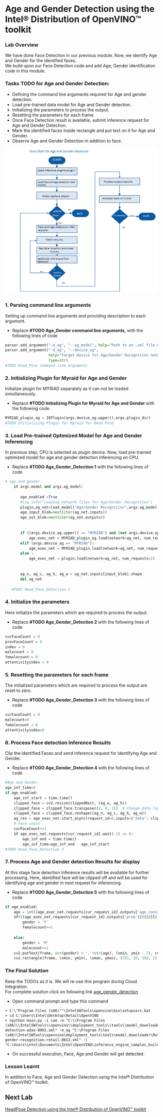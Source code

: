 # Age and Gender Detection using the Intel® Distribution of OpenVINO™ toolkit
### Lab Overview
We have done Face Detection in our previous module. Now, we identify Age and Gender for the identified faces.    
We  build upon our Face Detection code and add Age, Gender identification code in this module.



### Tasks TODO for Age and Gender Detection:
- Defining the command line arguments required for Age and gender detection.
-	Load pre-trained data model for Age and Gender detection.
- Initializing the parameters to process the output.
- Resetting the parameters for each frame.
-	Once Face Detection result is available, submit inference request for Age and Gender Detection.
-	Mark the identified faces inside rectangle and put text on it for Age and Gender.
-	Observe Age and Gender Detection in addition to face.

![](images/AgeGender_flowchart.PNG)


### 1. Parsing  command line arguments
Setting up command line arguments and providing description to each argument.
- Replace **#TODO Age_Gender command line arguments**, with the following lines of code

```python
parser.add_argument("-m_ag", "--ag_model", help="Path to an .xml file with a trained model.", default=None, type=str)
parser.add_argument("-d_ag", "--device_ag",
                    help="Target device for Age/Gender Recognition network (CPU, GPU, FPGA, or MYRIAD). The demo will look for a suitable plugin for a specified device. (CPU by default)", default="CPU",
                    type=str)
#TODO Head_Pose command line arguments
  ```  
### 2. Initializing Plugin for Myraid for Age and Gender
Initialize plugin for MYRIAD separately as it can not be loaded  simultaneously.
- Replace **#TODO Initializing Plugin for Myraid for Age and Gender** with the following code.

```python
MYRIAD_plugin_ag = IEPlugin(args.device_ag.upper(),args.plugin_dir)
#TODO Initializing Plugin for Myraid for Head Pose
```

### 3. Load Pre-trained Optimized Model for Age and Gender Inferencing

In previous step, CPU is selected as plugin device. Now, load pre-trained optimized model for age and gender detection inferencing on CPU.
- Replace **#TODO Age_Gender_Detection 1** with the following lines of code

```python
# age and gender   
    if args.model and args.ag_model:

       age_enabled =True
       #log.info("Loading network files for Age/Gender Recognition")
       plugin,ag_net=load_model("Age/Gender Recognition",args.ag_model,args.device_ag.upper(),args.plugin_dir,1,2,args.cpu_extension)
       age_input_blob=next(iter(ag_net.inputs))
       age_out_blob=next(iter(ag_net.outputs))


       if ((args.device_ag.upper() == "MYRIAD") and (not args.device.upper() == "MYRIAD")):
           age_exec_net = MYRIAD_plugin_ag.load(network=ag_net, num_requests=2)
       elif (args.device_ag == "MYRIAD"):
           age_exec_net = MYRIAD_plugin.load(network=ag_net, num_requests=2)
       else :
           age_exec_net = plugin.load(network=ag_net, num_requests=2)      


       ag_n, ag_c, ag_h, ag_w = ag_net.inputs[input_blob].shape
       del ag_net

   #TODO Head_Pose_Detection 2
```

### 4. Initialize the parameters
Here initialize the parameters which are required to process the output.
- Replace **#TODO Age_Gender_Detection 2** with the following lines of code

```python
curFaceCount = 0
prevFaceCount = 0
index = 0
malecount = 0
femalecount = 0
attentivityindex = 0
```

### 5. Resetting the parameters for each frame
The initialized parameters which are required to process the output are reset to zero.

- Replace **#TODO Age_Gender_Detection 3** with the following lines of code

```python
curFaceCount = 0
malecount=0
femalecount = 0
attentivityindex=0
```

### 6. Process Face detection Inference Results
Clip the identified Faces and send inference request for identifying Age and Gender.

- Replace **#TODO Age_Gender_Detection 4** with the following lines of code

```python
#Age and Gender
age_inf_time=0
if age_enabled:
    age_inf_start = time.time()
    clipped_face = cv2.resize(clippedRect, (ag_w, ag_h))
    clipped_face = clipped_face.transpose((2, 0, 1))  # Change data layout from HWC to CHW
    clipped_face = clipped_face.reshape((ag_n, ag_c, ag_h, ag_w))
    ag_res = age_exec_net.start_async(request_id=0,inputs={'data': clipped_face})
    # Face count
    curFaceCount+=1
    if age_exec_net.requests[cur_request_id].wait(-1) == 0:
        age_inf_end = time.time()
        age_inf_time=age_inf_end - age_inf_start
#TODO Head_Pose_Detection 3          

```

### 7. Process Age and Gender detection Results for display
At this stage face detection Inference results will be available for further processing. Here, identified face will be clipped off and will be used for identifying age and gender in next request for inferencing.
- Replace **#TODO Age_Gender_Detection 5** with the following lines of code

```python
if age_enabled:
    age = int((age_exec_net.requests[cur_request_id].outputs['age_conv3'][0][0][0][0])*100)
    if(((age_exec_net.requests[cur_request_id].outputs['prob'][0][0][0][0])) > 0.5):
        gender = 'F'
        femalecount+=1

    else:
        gender = 'M'
        malecount+=1
    cv2.putText(frame, str(gender) + ','+str(age), (xmin, ymin - 7), cv2.FONT_HERSHEY_COMPLEX, 0.6, (10,10,200), 1)
    cv2.rectangle(frame, (xmin, ymin), (xmax, ymax), (255, 10, 10), 2)

```

### The Final Solution
Keep the TODOs as it is. We will re-use this program during Cloud Integration.     
For complete solution click on following link [age_gender_detection](./solutions/agegenderdetection.md)


- Open command prompt and type this command

```
> C:\"Program Files (x86)""\IntelSWTools\openvino\bin\setupvars.bat
> cd C:\Users\Intel\Desktop\Retail\OpenVINO
> >python main.py -i cam -m "C:\\Program Files (x86)\\IntelSWTools\\openvino\\deployment_tools\\tools\\model_downloader\\Transportation\\object_detection\\face\\pruned_mobilenet_reduced_ssd_shared_weights\\dldt\\face-detection-adas-0001.xml" -m_ag "C:\Program Files (x86)\IntelSWTools\openvino\deployment_tools\tools\model_downloader\Retail\object_attributes\age_gender\dldt\age-gender-recognition-retail-0013.xml" -l "C:\Users\intel\Documents\Intel\OpenVINO\inference_engine_samples_build_2017\intel64\Release\cpu_extension.dll"

 ```
- On successful execution, Face, Age and Gender will get detected.

### Lesson Learnt
In addition to Face, Age and Gender Detection using the Intel® Distribution of OpenVINO™ toolkit.

## Next Lab
[HeadPose Detection using the Intel® Distribution of OpenVINO™ toolkit](./Head_Pose_Detection.md)
